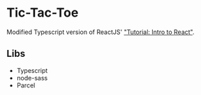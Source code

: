 # Tic-Tac-Toe
Modified Typescript version of ReactJS' ["Tutorial: Intro to React"](https://reactjs.org/tutorial/tutorial.html).

## Libs

* Typescript
* node-sass
* Parcel

